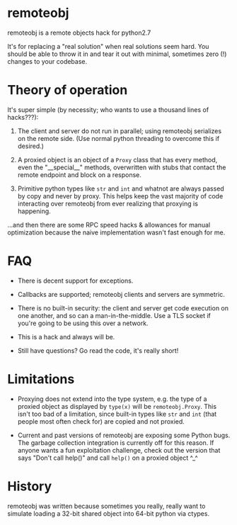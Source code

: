 # remoteobj

remoteobj is a remote objects hack for python2.7

It's for replacing a "real solution" when real solutions seem hard. You should be able to throw it in and tear it out with minimal, sometimes zero (!) changes to your codebase.

# Theory of operation

It's super simple (by necessity; who wants to use a thousand lines of hacks???):

1. The client and server do not run in parallel; using remoteobj serializes on the remote side. (Use normal python threading to overcome this if desired.)

2. A proxied object is an object of a `Proxy` class that has every method, even the "\_\_special\_\_" methods, overwritten with stubs that contact the remote endpoint and block on a response.

3. Primitive python types like `str` and `int` and whatnot are always passed by copy and never by proxy. This helps keep the vast majority of code interacting over remoteobj from ever realizing that proxying is happening.

...and then there are some RPC speed hacks & allowances for manual optimization because the naive implementation wasn't fast enough for me.

# FAQ

* There is decent support for exceptions.

* Callbacks are supported; remoteobj clients and servers are symmetric.

* There is no built-in security: the client and server get code execution on one another, and so can a man-in-the-middle. Use a TLS socket if you're going to be using this over a network.

* This is a hack and always will be.

* Still have questions? Go read the code, it's really short!

# Limitations

* Proxying does not extend into the type system, e.g. the type of a proxied object as displayed by `type(x)` will be `remoteobj.Proxy`. This isn't too bad of a limitation, since built-in types like `str` and `int` (that people most often check for) are copied and not proxied.

* Current and past versions of remoteobj are exposing some Python bugs. The garbage collection integration is currently off for this reason. If anyone wants a fun exploitation challenge, check out the version that says "Don't call help()" and call `help()` on a proxied object ^\_^

# History

remoteobj was written because sometimes you really, really want to simulate loading a 32-bit shared object into 64-bit python via ctypes.
